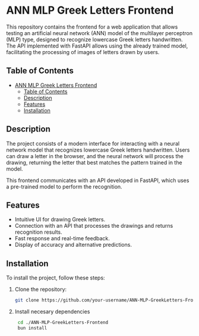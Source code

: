 # ANN MLP Greek Letters Frontend

This repository contains the frontend for a web application that allows testing an artificial neural network (ANN) model of the multilayer perceptron (MLP) type, designed to recognize lowercase Greek letters handwritten. The API implemented with FastAPI allows using the already trained model, facilitating the processing of images of letters drawn by users.

## Table of Contents

- [ANN MLP Greek Letters Frontend](#ann-mlp-greek-letters-frontend)
  - [Table of Contents](#table-of-contents)
  - [Description](#description)
  - [Features](#features)
  - [Installation](#installation)

## Description

The project consists of a modern interface for interacting with a neural network model that recognizes lowercase Greek letters handwritten. Users can draw a letter in the browser, and the neural network will process the drawing, returning the letter that best matches the pattern trained in the model.

This frontend communicates with an API developed in FastAPI, which uses a pre-trained model to perform the recognition.

## Features

- Intuitive UI for drawing Greek letters.
- Connection with an API that processes the drawings and returns recognition results.
- Fast response and real-time feedback.
- Display of accuracy and alternative predictions.

## Installation

To install the project, follow these steps:

1. Clone the repository:

   ```bash
   git clone https://github.com/your-username/ANN-MLP-GreekLetters-Frontend.git
   ```

2. Install necesary dependencies

   ```bash
    cd ./ANN-MLP-GreekLetters-Frontend
    bun install

   ```
